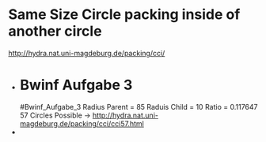 # Same Size Circle packing inside of another circle
http://hydra.nat.uni-magdeburg.de/packing/cci/
- # Bwinf Aufgabe 3
  #Bwinf_Aufgabe_3 
  Radius Parent = 85
  Raduis Child = 10
  Ratio = 0.117647
  57 Circles Possible -> http://hydra.nat.uni-magdeburg.de/packing/cci/cci57.html
-